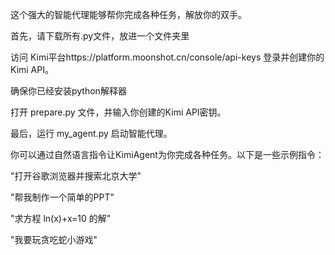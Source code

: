 这个强大的智能代理能够帮你完成各种任务，解放你的双手。

首先，请下载所有.py文件，放进一个文件夹里

访问 Kimi平台https://platform.moonshot.cn/console/api-keys
登录并创建你的Kimi API。

确保你已经安装python解释器

打开 prepare.py 文件，并输入你创建的Kimi API密钥。

最后，运行 my_agent.py 启动智能代理。

你可以通过自然语言指令让KimiAgent为你完成各种任务。以下是一些示例指令：

"打开谷歌浏览器并搜索北京大学"

"帮我制作一个简单的PPT"

"求方程 ln(x)+x=10 的解"

"我要玩贪吃蛇小游戏"
